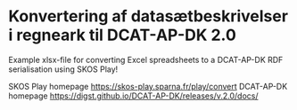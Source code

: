 # Konvertering af datasætbeskrivelser i regneark til DCAT-AP-DK 2.0

Example xlsx-file for converting Excel spreadsheets to a DCAT-AP-DK RDF serialisation using SKOS Play!	
	
SKOS Play homepage	https://skos-play.sparna.fr/play/convert 
DCAT-AP-DK homepage	https://digst.github.io/DCAT-AP-DK/releases/v.2.0/docs/ 
